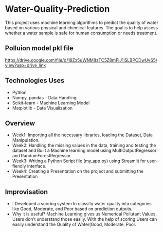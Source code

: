 # Water-Quality-Prediction
This project uses machine learning algorithms to predict the quality of water based on various physical and chemical features. The goal is to help assess whether a water sample is safe for human consumption or needs treatment.
## Polluion model pkl file
https://drive.google.com/file/d/19Zx5uWNM8zTC5Z8mFiJ1iSLBPCDwUvS5/view?usp=drive_link

## Technologies Uses

  - Python
  - Numpy, pandas - Data Handling
  - Scikit-learn - Machine Learning Model
  - Matplotlib - Data Visualization

## Overview
  - Week1: Importing all the necessary libraries, loading the Dataset, Data Manipulation.
  - Week2: Handling the missing values in the data, training and testing the dataset and Built a Machine learning model using MultiOutputRegressor and RandomForestRegressor.
  - Week3: Writing a Python Script file (my_app.py) using Streamlit for user-fiendly interface.
  - Week4: Creating a Presentation on the project and submitting the Presentation

## Improvisation
  - I Developed a scoring system to classify water quality into categories like Good, Moderate, and Poor based on prediction outputs.
  - Why it is useful?
    Machine Learning gives us Numerical Pollutant Values, Users don't understand those easily. With the help of scoring Users can easily understand the Quality of Water(Good, Moderate, Poor.
